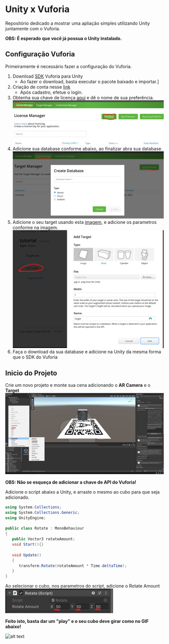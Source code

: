# Unity x Vuforia

Repositório dedicado a mostrar uma apliação simples utilizando Unity juntamente com o Vuforia.

**OBS: É esperado que você já possua o Unity instalado.**

## Configuração Vuforia
Primeiramente é necessário fazer a configuração do Vuforia.

 1. Download [SDK](https://developer.vuforia.com/downloads/sdk) Vuforia para Unity
	 - Ao fazer o download, basta executar o pacote baixado e importar.]
 2. Criação de conta nesse [link](https://developer.vuforia.com/vui/auth/register)
	 - Após cadastro, efetue o login.
 3. Obtenha sua chave de licença [aqui](https://developer.vuforia.com/vui/develop/licenses) e dê o nome de sua preferência.
    ![alt text](assets/vuforia-license-1.jpg "Vuforia License")
 4. Adicione sua database conforme abaixo, ao finalizar abra sua database.
    ![alt text](assets/vuforia-database-1.jpg "Vuforia Database")
 5. Adicione o seu target usando esta [imagem](assets/Target.png "Target.png"), e adicione os parametros conforme na imagem.
    ![alt text](assets/vuforia-target-1.jpg "Vuforia Target")
 6. Faça o download da sua database e adicione na Unity da mesma forma que o SDK do Vuforia

## Inicio do Projeto
  Crie um novo projeto e monte sua cena adicionando o **AR Camera** e o **Target**
  ![alt text](assets/unity-scene-1.jpg "Unity Scene")

   **OBS: Não se esqueça de adicionar a chave de API do Vuforia!**

   Adicione o script abaixo a Unity, e arraste o mesmo ao cubo para que seja adicionado.

   ```c#
   using System.Collections;
   using System.Collections.Generic;
   using UnityEngine;

   public class Rotate : MonoBehaviour
   {
      public Vector3 rotateAmount;
      void Start(){}

      void Update()
      {
         transform.Rotate(rotateAmount * Time.deltaTime);
      }
   }
   ```

   Ao selecionar o cubo, nos parametros do script, adicione o Rotate Amount
   ![alt text](assets/unity-rotate-script-1.jpg "Rotate Amount")

   **Feito isto, basta dar um "play" e o seu cubo deve girar como no GIF abaixo!**

   ![alt text](assets/unity-cube-rotation.gif "Cube Rotation")